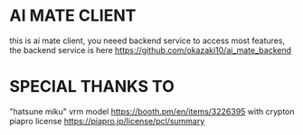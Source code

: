 # AI MATE CLIENT
this is ai mate client, you neeed backend service to access most features, the backend service is here https://github.com/okazaki10/ai_mate_backend

# SPECIAL THANKS TO
"hatsune miku" vrm model https://booth.pm/en/items/3226395 with crypton piapro license https://piapro.jp/license/pcl/summary
